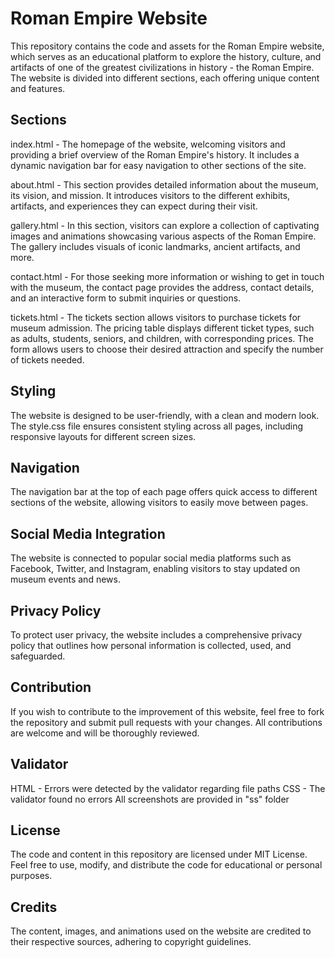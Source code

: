 # Roman Empire Website
This repository contains the code and assets for the Roman Empire website, which serves as an educational platform to explore the history, culture, and artifacts of one of the greatest civilizations in history - the Roman Empire. The website is divided into different sections, each offering unique content and features.

## Sections
index.html - The homepage of the website, welcoming visitors and providing a brief overview of the Roman Empire's history. It includes a dynamic navigation bar for easy navigation to other sections of the site.

about.html - This section provides detailed information about the museum, its vision, and mission. It introduces visitors to the different exhibits, artifacts, and experiences they can expect during their visit.

gallery.html - In this section, visitors can explore a collection of captivating images and animations showcasing various aspects of the Roman Empire. The gallery includes visuals of iconic landmarks, ancient artifacts, and more.

contact.html - For those seeking more information or wishing to get in touch with the museum, the contact page provides the address, contact details, and an interactive form to submit inquiries or questions.

tickets.html - The tickets section allows visitors to purchase tickets for museum admission. The pricing table displays different ticket types, such as adults, students, seniors, and children, with corresponding prices. The form allows users to choose their desired attraction and specify the number of tickets needed.

## Styling
The website is designed to be user-friendly, with a clean and modern look. The style.css file ensures consistent styling across all pages, including responsive layouts for different screen sizes.

## Navigation
The navigation bar at the top of each page offers quick access to different sections of the website, allowing visitors to easily move between pages.

## Social Media Integration
The website is connected to popular social media platforms such as Facebook, Twitter, and Instagram, enabling visitors to stay updated on museum events and news.

## Privacy Policy
To protect user privacy, the website includes a comprehensive privacy policy that outlines how personal information is collected, used, and safeguarded.

## Contribution
If you wish to contribute to the improvement of this website, feel free to fork the repository and submit pull requests with your changes. All contributions are welcome and will be thoroughly reviewed.

## Validator
HTML - Errors were detected by the validator regarding file paths
CSS - The validator found no errors
All screenshots are provided in "ss" folder

## License
The code and content in this repository are licensed under MIT License. Feel free to use, modify, and distribute the code for educational or personal purposes.

## Credits
The content, images, and animations used on the website are credited to their respective sources, adhering to copyright guidelines.


